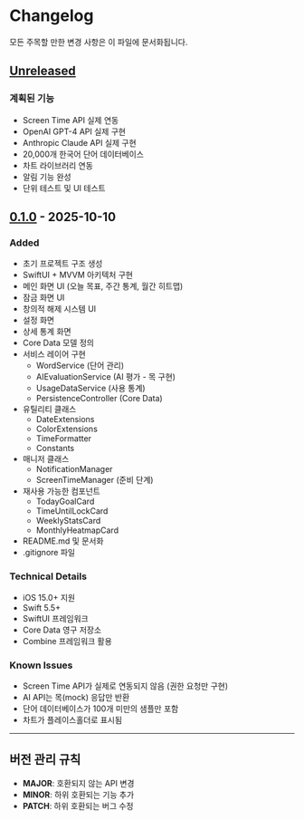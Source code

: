 # Changelog

모든 주목할 만한 변경 사항은 이 파일에 문서화됩니다.

## [Unreleased]

### 계획된 기능
- Screen Time API 실제 연동
- OpenAI GPT-4 API 실제 구현
- Anthropic Claude API 실제 구현
- 20,000개 한국어 단어 데이터베이스
- 차트 라이브러리 연동
- 알림 기능 완성
- 단위 테스트 및 UI 테스트

## [0.1.0] - 2025-10-10

### Added
- 초기 프로젝트 구조 생성
- SwiftUI + MVVM 아키텍처 구현
- 메인 화면 UI (오늘 목표, 주간 통계, 월간 히트맵)
- 잠금 화면 UI
- 창의적 해제 시스템 UI
- 설정 화면
- 상세 통계 화면
- Core Data 모델 정의
- 서비스 레이어 구현
  - WordService (단어 관리)
  - AIEvaluationService (AI 평가 - 목 구현)
  - UsageDataService (사용 통계)
  - PersistenceController (Core Data)
- 유틸리티 클래스
  - DateExtensions
  - ColorExtensions
  - TimeFormatter
  - Constants
- 매니저 클래스
  - NotificationManager
  - ScreenTimeManager (준비 단계)
- 재사용 가능한 컴포넌트
  - TodayGoalCard
  - TimeUntilLockCard
  - WeeklyStatsCard
  - MonthlyHeatmapCard
- README.md 및 문서화
- .gitignore 파일

### Technical Details
- iOS 15.0+ 지원
- Swift 5.5+
- SwiftUI 프레임워크
- Core Data 영구 저장소
- Combine 프레임워크 활용

### Known Issues
- Screen Time API가 실제로 연동되지 않음 (권한 요청만 구현)
- AI API는 목(mock) 응답만 반환
- 단어 데이터베이스가 100개 미만의 샘플만 포함
- 차트가 플레이스홀더로 표시됨

---

## 버전 관리 규칙

- **MAJOR**: 호환되지 않는 API 변경
- **MINOR**: 하위 호환되는 기능 추가
- **PATCH**: 하위 호환되는 버그 수정

[Unreleased]: https://github.com/DevJihwan/smartlock-box-ios/compare/v0.1.0...HEAD
[0.1.0]: https://github.com/DevJihwan/smartlock-box-ios/releases/tag/v0.1.0
